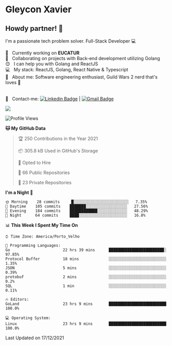 # Gleycon Xavier

## Howdy partner! 👋

I'm a passionate tech problem solver.
Full-Stack Developer :computer:

 :rocket:  &nbsp; Currently working on **EUCATUR**
 <br/> :purple_heart: &nbsp; Collaborating on projects with Back-end development utilizing Golang
 <br/> :blush: &nbsp; I can help you with Golang and ReactJS
 <br/> :computer: &nbsp; My stack: ReactJS, Golang, React Native & Typescript
 <br/> 💬  &nbsp; About me: Software engineering enthusiast, Guild Wars 2 nerd that's loves :apple:
 <br/>
 <br/>
 <br/> :email: &nbsp; Contact-me: [![Linkedin Badge](https://img.shields.io/badge/-GleyconXavier-blue?style=flat-square&logo=Linkedin&logoColor=white&link=https://www.linkedin.com/in/gleyconxavier/)](https://www.linkedin.com/in/gleyconxavier/) 
| 
[![Gmail Badge](https://img.shields.io/badge/-gleyconxcarlos@gmail.com-c14438?style=flat-square&logo=Gmail&logoColor=white&link=mailto:gleyconxcarlos@gmail.com)](mailto:gleyconxcarlos@gmail.com)

![](https://komarev.com/ghpvc/?username=gleyconxavier)

<!--START_SECTION:waka-->
![Profile Views](http://img.shields.io/badge/Profile%20Views-0-blue)

**🐱 My GitHub Data** 

> 🏆 250 Contributions in the Year 2021
 > 
> 📦 305.8 kB Used in GitHub's Storage 
 > 
> 💼 Opted to Hire
 > 
> 📜 66 Public Repositories 
 > 
> 🔑 23 Private Repositories  
 > 
**I'm a Night 🦉** 

```text
🌞 Morning    28 commits     █░░░░░░░░░░░░░░░░░░░░░░░░   7.35% 
🌆 Daytime    105 commits    ███████░░░░░░░░░░░░░░░░░░   27.56% 
🌃 Evening    184 commits    ████████████░░░░░░░░░░░░░   48.29% 
🌙 Night      64 commits     ████░░░░░░░░░░░░░░░░░░░░░   16.8%

```


📊 **This Week I Spent My Time On** 

```text
⌚︎ Time Zone: America/Porto_Velho

💬 Programming Languages: 
Go                       22 hrs 39 mins      ████████████████████████░   97.85% 
Protocol Buffer          18 mins             ░░░░░░░░░░░░░░░░░░░░░░░░░   1.35% 
JSON                     5 mins              ░░░░░░░░░░░░░░░░░░░░░░░░░   0.39% 
protobuf                 2 mins              ░░░░░░░░░░░░░░░░░░░░░░░░░   0.2% 
SQL                      1 min               ░░░░░░░░░░░░░░░░░░░░░░░░░   0.11%

🔥 Editors: 
GoLand                   23 hrs 9 mins       █████████████████████████   100.0%

💻 Operating System: 
Linux                    23 hrs 9 mins       █████████████████████████   100.0%

```


 Last Updated on 17/12/2021
<!--END_SECTION:waka-->
